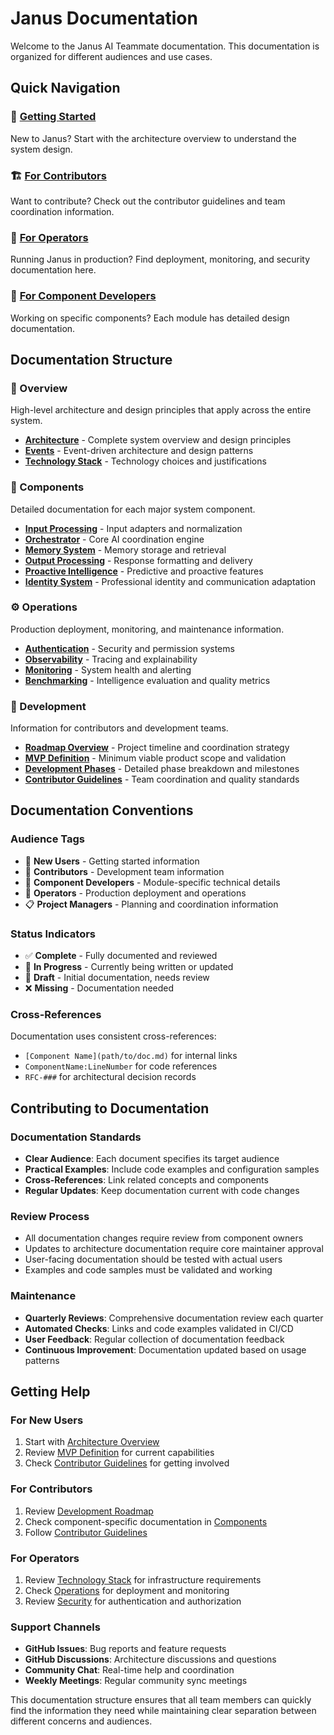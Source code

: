 # Janus Documentation

Welcome to the Janus AI Teammate documentation. This documentation is organized for different audiences and use cases.

## Quick Navigation

### 🎯 [Getting Started](overview/architecture.md)
New to Janus? Start with the architecture overview to understand the system design.

### 🏗️ [For Contributors](development/roadmap/contributors.md)
Want to contribute? Check out the contributor guidelines and team coordination information.

### 🚀 [For Operators](operations/)
Running Janus in production? Find deployment, monitoring, and security documentation here.

### 🔧 [For Component Developers](components/)
Working on specific components? Each module has detailed design documentation.

## Documentation Structure

### 📖 Overview
High-level architecture and design principles that apply across the entire system.

- **[Architecture](overview/architecture.md)** - Complete system overview and design principles
- **[Events](overview/events.md)** - Event-driven architecture and design patterns
- **[Technology Stack](overview/stack.md)** - Technology choices and justifications

### 🧩 Components
Detailed documentation for each major system component.

- **[Input Processing](components/input.md)** - Input adapters and normalization
- **[Orchestrator](components/conductor.md)** - Core AI coordination engine
- **[Memory System](components/memory.md)** - Memory storage and retrieval
- **[Output Processing](components/output.md)** - Response formatting and delivery
- **[Proactive Intelligence](components/proactive.md)** - Predictive and proactive features
- **[Identity System](components/persona.md)** - Professional identity and communication adaptation

### ⚙️ Operations
Production deployment, monitoring, and maintenance information.

- **[Authentication](operations/auth.md)** - Security and permission systems
- **[Observability](operations/observability.md)** - Tracing and explainability
- **[Monitoring](operations/monitoring.md)** - System health and alerting
- **[Benchmarking](operations/benchmark.md)** - Intelligence evaluation and quality metrics

### 👥 Development
Information for contributors and development teams.

- **[Roadmap Overview](development/roadmap/overview.md)** - Project timeline and coordination strategy
- **[MVP Definition](development/roadmap/mvp.md)** - Minimum viable product scope and validation
- **[Development Phases](development/roadmap/phases.md)** - Detailed phase breakdown and milestones
- **[Contributor Guidelines](development/roadmap/contributors.md)** - Team coordination and quality standards

## Documentation Conventions

### Audience Tags
- 🎯 **New Users** - Getting started information
- 👥 **Contributors** - Development team information  
- 🔧 **Component Developers** - Module-specific technical details
- 🚀 **Operators** - Production deployment and operations
- 📋 **Project Managers** - Planning and coordination information

### Status Indicators
- ✅ **Complete** - Fully documented and reviewed
- 🚧 **In Progress** - Currently being written or updated
- 📝 **Draft** - Initial documentation, needs review
- ❌ **Missing** - Documentation needed

### Cross-References
Documentation uses consistent cross-references:
- `[Component Name](path/to/doc.md)` for internal links
- `ComponentName:LineNumber` for code references
- `RFC-###` for architectural decision records

## Contributing to Documentation

### Documentation Standards
- **Clear Audience**: Each document specifies its target audience
- **Practical Examples**: Include code examples and configuration samples
- **Cross-References**: Link related concepts and components
- **Regular Updates**: Keep documentation current with code changes

### Review Process
- All documentation changes require review from component owners
- Updates to architecture documentation require core maintainer approval
- User-facing documentation should be tested with actual users
- Examples and code samples must be validated and working

### Maintenance
- **Quarterly Reviews**: Comprehensive documentation review each quarter
- **Automated Checks**: Links and code examples validated in CI/CD
- **User Feedback**: Regular collection of documentation feedback
- **Continuous Improvement**: Documentation updated based on usage patterns

## Getting Help

### For New Users
1. Start with [Architecture Overview](overview/architecture.md)
2. Review [MVP Definition](development/roadmap/mvp.md) for current capabilities
3. Check [Contributor Guidelines](development/roadmap/contributors.md) for getting involved

### For Contributors
1. Review [Development Roadmap](development/roadmap/overview.md)
2. Check component-specific documentation in [Components](components/)
3. Follow [Contributor Guidelines](development/roadmap/contributors.md)

### For Operators
1. Review [Technology Stack](overview/stack.md) for infrastructure requirements
2. Check [Operations](operations/) for deployment and monitoring
3. Review [Security](operations/auth.md) for authentication and authorization

### Support Channels
- **GitHub Issues**: Bug reports and feature requests
- **GitHub Discussions**: Architecture discussions and questions
- **Community Chat**: Real-time help and coordination
- **Weekly Meetings**: Regular community sync meetings

This documentation structure ensures that all team members can quickly find the information they need while maintaining clear separation between different concerns and audiences.